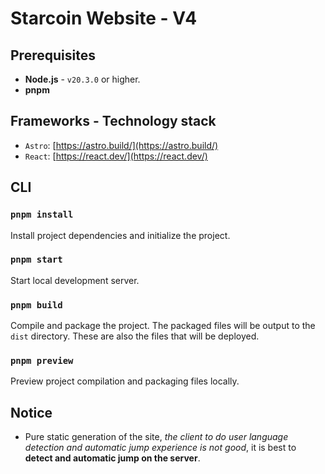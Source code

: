 # Starcoin Website - V4

## Prerequisites
- **Node.js** - `v20.3.0` or higher. 
- **pnpm**

## Frameworks - Technology stack
- `Astro`: [https://astro.build/](https://astro.build/)
- `React`: [https://react.dev/](https://react.dev/)

## CLI

### `pnpm install` 
Install project dependencies and initialize the project.

### `pnpm start`
Start local development server.

### `pnpm build`
Compile and package the project. The packaged files will be output to the `dist` directory. These are also the files that will be deployed.

### `pnpm preview`
Preview project compilation and packaging files locally.

## Notice
- Pure static generation of the site, *the client to do user language detection and automatic jump experience is not good*, it is best to **detect and automatic jump on the server**.
